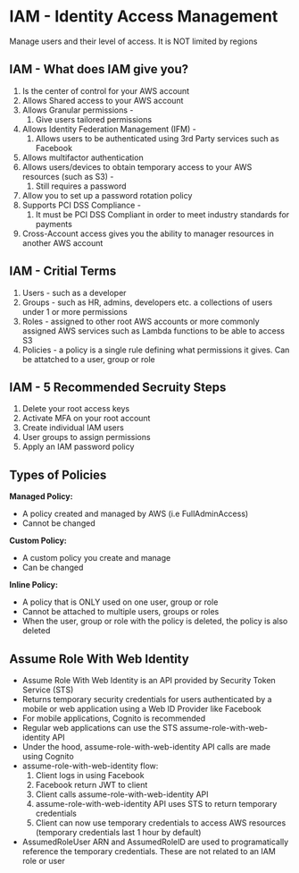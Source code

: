 # IAM - Identity Access Management

Manage users and their level of access. It is NOT limited by regions

## IAM - What does IAM give you?

1. Is the center of control for your AWS account
2. Allows Shared access to your AWS account
3. Allows Granular permissions -
   1. Give users tailored permissions
4. Allows Identity Federation Management (IFM) -
   1. Allows users to be authenticated using 3rd Party services such as Facebook
5. Allows multifactor authentication
6. Allows users/devices to obtain temporary access to your AWS resources (such as S3) -
   1. Still requires a password
7. Allow you to set up a password rotation policy
8. Supports PCI DSS Compliance -
   1. It must be PCI DSS Compliant in order to meet industry standards for payments
9. Cross-Account access gives you the ability to manager resources in another AWS account

## IAM - Critial Terms

1. Users - such as a developer
2. Groups - such as HR, admins, developers etc. a collections of users under 1 or more permissions
3. Roles - assigned to other root AWS accounts or more commonly assigned AWS services such as Lambda functions to be able to access S3
4. Policies - a policy is a single rule defining what permissions it gives. Can be attatched to a user, group or role

## IAM - 5 Recommended Secruity Steps

1. Delete your root access keys
2. Activate MFA on your root account
3. Create individual IAM users
4. User groups to assign permissions
5. Apply an IAM password policy

## Types of Policies

**Managed Policy:**

- A policy created and managed by AWS (i.e FullAdminAccess)
- Cannot be changed

**Custom Policy:**

- A custom policy you create and manage
- Can be changed

**Inline Policy:**

- A policy that is ONLY used on one user, group or role
- Cannot be attached to multiple users, groups or roles
- When the user, group or role with the policy is deleted, the policy is also deleted

## Assume Role With Web Identity

- Assume Role With Web Identity is an API provided by Security Token Service (STS)
- Returns temporary security credentials for users authenticated by a mobile or web application using a Web ID Provider like Facebook
- For mobile applications, Cognito is recommended
- Regular web applications can use the STS assume-role-with-web-identity API
- Under the hood, assume-role-with-web-identity API calls are made using Cognito
- assume-role-with-web-identity flow:
  1. Client logs in using Facebook
  2. Facebook return JWT to client
  3. Client calls assume-role-with-web-identity API
  4. assume-role-with-web-identity API uses STS to return temporary credentials
  5. Client can now use temporary credentials to access AWS resources (temporary credentials last 1 hour by default)
- AssumedRoleUser ARN and AssumedRoleID are used to programatically reference the temporary credentials. These are not related to an IAM role or user
